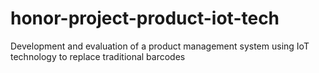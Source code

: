 # honor-project-product-iot-tech
Development and evaluation of a product management system using IoT technology to replace traditional barcodes
